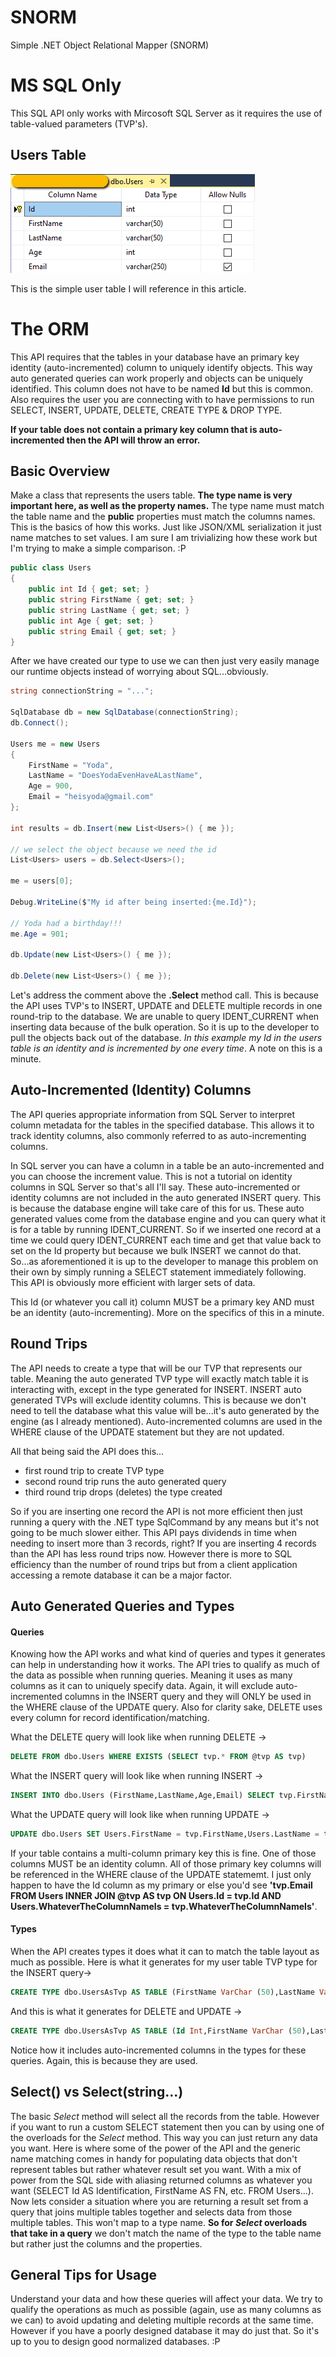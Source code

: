 # SNORM
Simple .NET Object Relational Mapper (SNORM)

# MS SQL Only
This SQL API only works with Mircosoft SQL Server as it requires the use of table-valued parameters (TVP's).

## Users Table
![alt text](https://github.com/AaronAmberman/SNORM/blob/main/UsersTable.png)

This is the simple user table I will reference in this article.

# The ORM
This API requires that the tables in your database have an primary key identity (auto-incremented) column to uniquely identify objects. This way auto generated queries can work properly and objects can be uniquely identified. This column does not have to be named **Id** but this is common. Also requires the user you are connecting with to have permissions to run SELECT, INSERT, UPDATE, DELETE, CREATE TYPE & DROP TYPE.

**If your table does not contain a primary key column that is auto-incremented then the API will throw an error.**

## Basic Overview
Make a class that represents the users table. **The type name is very important here, as well as the property names.** The type name must match the table name and the **public** properties must match the columns names. This is the basics of how this works. Just like JSON/XML serialization it just name matches to set values. I am sure I am trivializing how these work but I'm trying to make a simple comparison. :P

```C#
public class Users
{
    public int Id { get; set; }
    public string FirstName { get; set; }
    public string LastName { get; set; }
    public int Age { get; set; }
    public string Email { get; set; }
}
```

After we have created our type to use we can then just very easily manage our runtime objects instead of worrying about SQL...obviously.

```C#
string connectionString = "...";

SqlDatabase db = new SqlDatabase(connectionString);
db.Connect();

Users me = new Users
{
    FirstName = "Yoda",
    LastName = "DoesYodaEvenHaveALastName",
    Age = 900,
    Email = "heisyoda@gmail.com"
};

int results = db.Insert(new List<Users>() { me });

// we select the object because we need the id
List<Users> users = db.Select<Users>();

me = users[0];

Debug.WriteLine($"My id after being inserted:{me.Id}");

// Yoda had a birthday!!!
me.Age = 901;

db.Update(new List<Users>() { me });

db.Delete(new List<Users>() { me });
```

Let's address the comment above the **.Select** method call. This is because the API uses TVP's to INSERT, UPDATE and DELETE multiple records in one round-trip to the database. We are unable to query IDENT_CURRENT when inserting data because of the bulk operation. So it is up to the developer to pull the objects back out of the database. *In this example my Id in the users table is an identity and is incremented by one every time*. A note on this is a minute.

## Auto-Incremented (Identity) Columns
The API queries appropriate information from SQL Server to interpret column metadata for the tables in the specified database. This allows it to track identity columns, also commonly referred to as auto-incrementing columns.

In SQL server you can have a column in a table be an auto-incremented and you can choose the increment value. This is not a tutorial on identity columns in SQL Server so that's all I'll say. These auto-incremented or identity columns are not included in the auto generated INSERT query. This is because the database engine will take care of this for us. These auto generated values come from the database engine and you can query what it is for a table by running IDENT_CURRENT. So if we inserted one record at a time we could query IDENT_CURRENT each time and get that value back to set on the Id property but because we bulk INSERT we cannot do that. So...as aforementioned it is up to the developer to manage this problem on their own by simply running a SELECT statement immediately following. This API is obviously more efficient with larger sets of data.

This Id (or whatever you call it) column MUST be a primary key AND must be an identity (auto-incrementing). More on the specifics of this in a minute.

## Round Trips
The API needs to create a type that will be our TVP that represents our table. Meaning the auto generated TVP type will exactly match table it is interacting with, except in the type generated for INSERT. INSERT auto generated TVPs will exclude identity columns. This is because we don't need to tell the database what this value will be...it's auto generated by the engine (as I already mentioned). Auto-incremented columns are used in the WHERE clause of the UPDATE statement but they are not updated.

All that being said the API does this...
- first round trip to create TVP type
- second round trip runs the auto generated query
- third round trip drops (deletes) the type created

So if you are inserting one record the API is not more efficient then just running a query with the .NET type SqlCommand by any means but it's not going to be much slower either. This API pays dividends in time when needing to insert more than 3 records, right? If you are inserting 4 records than the API has less round trips now. However there is more to SQL efficiency than the number of round trips but from a client application accessing a remote database it can be a major factor.

## Auto Generated Queries and Types
#### Queries
Knowing how the API works and what kind of queries and types it generates can help in understanding how it works. The API tries to qualify as much of the data as possible when running queries. Meaning it uses as many columns as it can to uniquely specify data. Again, it will exclude auto-incremented columns in the INSERT query and they will ONLY be used in the WHERE clause of the UPDATE query. Also for clarity sake, DELETE uses every column for record identification/matching.

What the DELETE query will look like when running DELETE -> 
```SQL
DELETE FROM dbo.Users WHERE EXISTS (SELECT tvp.* FROM @tvp AS tvp)
```
What the INSERT query will look like when running INSERT -> 
```SQL
INSERT INTO dbo.Users (FirstName,LastName,Age,Email) SELECT tvp.FirstName,tvp.LastName,tvp.Age,tvp.Email FROM @TVP AS tvp
```
What the UPDATE query will look like when running UPDATE -> 
```SQL
UPDATE dbo.Users SET Users.FirstName = tvp.FirstName,Users.LastName = tvp.LastName,Users.Age = tvp.Age,Users.Email = tvp.Email FROM Users INNER JOIN @tvp AS tvp ON Users.Id = tvp.Id
```

If your table contains a multi-column primary key this is fine. One of those columns MUST be an identity column. All of those primary key columns will be referenced in the WHERE clause of the UPDATE statememt. I just only happen to have the Id column as my primary or else you'd see **'tvp.Email FROM Users INNER JOIN @tvp AS tvp ON Users.Id = tvp.Id AND Users.WhateverTheColumnNameIs = tvp.WhateverTheColumnNameIs'**.

#### Types
When the API creates types it does what it can to match the table layout as much as possible. Here is what it generates for my user table TVP type for the INSERT query->
```SQL
CREATE TYPE dbo.UsersAsTvp AS TABLE (FirstName VarChar (50),LastName VarChar (50),Age Int,Email VarChar (250))
```
And this is what it generates for DELETE and UPDATE ->
```SQL
CREATE TYPE dbo.UsersAsTvp AS TABLE (Id Int,FirstName VarChar (50),LastName VarChar (50),Age Int,Email VarChar (250))
```

Notice how it includes auto-incremented columns in the types for these queries. Again, this is because they are used.

## Select<T>() vs Select<T>(string...)
The basic *Select* method will select all the records from the table. However if you want to run a custom SELECT statement then you can by using one of the overloads for the *Select* method. This way you can just return any data you want. Here is where some of the power of the API and the generic name matching comes in handy for populating data objects that don't represent tables but rather whatever result set you want. With a mix of power from the SQL side with aliasing returned columns as whatever you want (SELECT Id AS Identification, FirstName AS FN, etc. FROM Users...). Now lets consider a situation where you are returning a result set from a query that joins multiple tables together and selects data from those multiple tables. This won't map to a type name. **So for *Select* overloads that take in a query** we don't match the name of the type to the table name but rather just the columns and the properties.

## General Tips for Usage
Understand your data and how these queries will affect your data. We try to qualify the operations as much as possible (again, use as many columns as we can) to avoid updating and deleting multiple records at the same time. However if you have a poorly designed database it may do just that. So it's up to you to design good normalized databases. :P 
